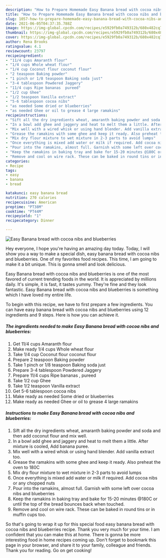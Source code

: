 ```yaml
---
description: "How to Prepare Homemade Easy Banana bread with cocoa nibs and blueberries"
title: "How to Prepare Homemade Easy Banana bread with cocoa nibs and blueberries"
slug: 1057-how-to-prepare-homemade-easy-banana-bread-with-cocoa-nibs-and-blueberries
date: 2021-06-05T04:37:35.788Z
image: https://img-global.cpcdn.com/recipes/e5929fb0a749312b/680x482cq70/easy-banana-bread-with-cocoa-nibs-and-blueberries-recipe-main-photo.jpg
thumbnail: https://img-global.cpcdn.com/recipes/e5929fb0a749312b/680x482cq70/easy-banana-bread-with-cocoa-nibs-and-blueberries-recipe-main-photo.jpg
cover: https://img-global.cpcdn.com/recipes/e5929fb0a749312b/680x482cq70/easy-banana-bread-with-cocoa-nibs-and-blueberries-recipe-main-photo.jpg
author: Rena Brooks
ratingvalue: 4.1
reviewcount: 23797
recipeingredient:
- "11/4 cups Amaranth flour"
- "1/4 cups Whole wheat flour"
- "1/4 cup Coconut flour coconut flour"
- "2 teaspoon Baking powder"
- "1 pinch or 1/8 teaspoon Baking soda just"
- "3-4 tablespoon Powdered Jaggery"
- "11/4 cups Ripe bananas  pureed"
- "1/2 cup Ghee"
- "1/2 teaspoon Vanilla extract"
- "5-6 tablespoon cocoa nibs"
- "as needed Some dried or blueberries"
- "as needed Ghee or oil to grease 4 large ramakins"
recipeinstructions:
- "Sift all the dry ingredients wheat, amaranth baking powder and soda and then add coconut flour and mix well."
- "In a bowl add ghee and jaggery and heat to melt them a little. After mixture is cooled, Add banana puree."
- "Mix well with a wired whisk or using hand blender. Add vanilla extract too."
- "Grease the ramakins with some ghee and keep it ready. Also preheat the oven to 180C"
- "Mix dry flour mixture to wet mixture in 2-3 parts to avoid lumps"
- "Once everything is mixed add water or milk if required. Add cocoa nibs or any chopped nuts"
- "Pour into the ramakins, almost full. Garnish with some left over cocoa nibs and blueberries"
- "Keep the ramakins in baking tray and bake for 15-20 minutes @180C or until the top of the bread bounces back when touched."
- "Remove and cool on wire rack. These can be baked in round tins or in muffin cups too."
categories:
- Recipe
tags:
- easy
- banana
- bread

katakunci: easy banana bread 
nutrition: 270 calories
recipecuisine: American
preptime: "PT38M"
cooktime: "PT44M"
recipeyield: "1"
recipecategory: Dinner

---
```



![Easy Banana bread with cocoa nibs and blueberries](https://img-global.cpcdn.com/recipes/e5929fb0a749312b/680x482cq70/easy-banana-bread-with-cocoa-nibs-and-blueberries-recipe-main-photo.jpg)

Hey everyone, I hope you're having an amazing day today. Today, I will show you a way to make a special dish, easy banana bread with cocoa nibs and blueberries. One of my favorites food recipes. This time, I am going to make it a bit unique. This is gonna smell and look delicious.



Easy Banana bread with cocoa nibs and blueberries is one of the most favored of current trending foods in the world. It is appreciated by millions daily. It's simple, it is fast, it tastes yummy. They're fine and they look fantastic. Easy Banana bread with cocoa nibs and blueberries is something which I have loved my entire life.


To begin with this recipe, we have to first prepare a few ingredients. You can have easy banana bread with cocoa nibs and blueberries using 12 ingredients and 9 steps. Here is how you can achieve it.

<!--inarticleads1-->

##### The ingredients needed to make Easy Banana bread with cocoa nibs and blueberries:

1. Get 11/4 cups Amaranth flour
1. Make ready 1/4 cups Whole wheat flour
1. Take 1/4 cup Coconut flour coconut flour
1. Prepare 2 teaspoon Baking powder
1. Take 1 pinch or 1/8 teaspoon Baking soda just
1. Prepare 3-4 tablespoon Powdered Jaggery
1. Prepare 11/4 cups Ripe bananas , pureed
1. Take 1/2 cup Ghee
1. Take 1/2 teaspoon Vanilla extract
1. Get 5-6 tablespoon cocoa nibs
1. Make ready as needed Some dried or blueberries
1. Make ready as needed Ghee or oil to grease 4 large ramakins




<!--inarticleads2-->

##### Instructions to make Easy Banana bread with cocoa nibs and blueberries:

1. Sift all the dry ingredients wheat, amaranth baking powder and soda and then add coconut flour and mix well.
1. In a bowl add ghee and jaggery and heat to melt them a little. After mixture is cooled, Add banana puree.
1. Mix well with a wired whisk or using hand blender. Add vanilla extract too.
1. Grease the ramakins with some ghee and keep it ready. Also preheat the oven to 180C
1. Mix dry flour mixture to wet mixture in 2-3 parts to avoid lumps
1. Once everything is mixed add water or milk if required. Add cocoa nibs or any chopped nuts
1. Pour into the ramakins, almost full. Garnish with some left over cocoa nibs and blueberries
1. Keep the ramakins in baking tray and bake for 15-20 minutes @180C or until the top of the bread bounces back when touched.
1. Remove and cool on wire rack. These can be baked in round tins or in muffin cups too.




So that's going to wrap it up for this special food easy banana bread with cocoa nibs and blueberries recipe. Thank you very much for your time. I am confident that you can make this at home. There is gonna be more interesting food in home recipes coming up. Don't forget to bookmark this page in your browser, and share it to your family, colleague and friends. Thank you for reading. Go on get cooking!
